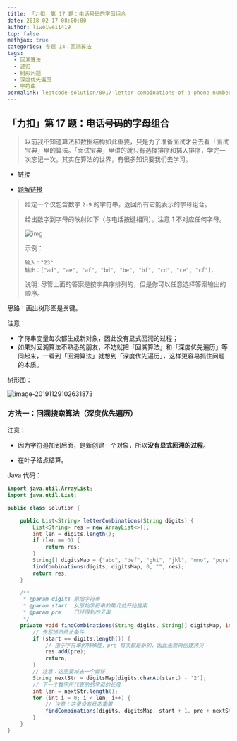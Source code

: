 ```yaml
---
title: 「力扣」第 17 题：电话号码的字母组合
date: 2018-02-17 08:00:00
author: liweiwei1419
top: false
mathjax: true
categories: 专题 14：回溯算法
tags:
  - 回溯算法
  - 递归
  - 树形问题
  - 深度优先遍历
  - 字符串
permalink: leetcode-solution/0017-letter-combinations-of-a-phone-number
---
```


## 「力扣」第 17 题：电话号码的字母组合

> 以前我不知道算法和数据结构如此重要，只是为了准备面试才会去看「面试宝典」里的算法。「面试宝典」里讲的就只有选择排序和插入排序，学完一次忘记一次。其实在算法的世界，有很多知识要我们去学习。

+ [链接](https://leetcode-cn.com/problems/letter-combinations-of-a-phone-number)

+ [题解链接](https://leetcode-cn.com/problems/letter-combinations-of-a-phone-number/solution/hui-su-sou-suo-wu-xian-shi-hui-su-yan-du-you-xian-/)

> 给定一个仅包含数字 `2-9` 的字符串，返回所有它能表示的字母组合。
>
> 给出数字到字母的映射如下（与电话按键相同）。注意 1 不对应任何字母。
>
> ![img](https://assets.leetcode-cn.com/aliyun-lc-upload/original_images/17_telephone_keypad.png)
>
> 示例：
>
> ```
> 输入："23"
> 输出：["ad", "ae", "af", "bd", "be", "bf", "cd", "ce", "cf"].
> ```
>
> 说明:
> 尽管上面的答案是按字典序排列的，但是你可以任意选择答案输出的顺序。

思路：画出树形图是关键。

注意：

+ 字符串变量每次都生成新对象，因此没有显式回溯的过程；
+ 如果对回溯算法不熟悉的朋友，不妨就把「回溯算法」和「深度优先遍历」等同起来，一看到「回溯算法」就想到「深度优先遍历」，这样更容易抓住问题的本质。

树形图：

![image-20191129102631873](https://tva1.sinaimg.cn/large/006y8mN6ly1g9ep8fyyw0j31l00ksdj4.jpg)



### 方法一：回溯搜索算法（深度优先遍历）

注意：

+ 因为字符追加到后面，是新创建一个对象，所以**没有显式回溯的过程**。

+ 在叶子结点结算。

Java 代码：

```java
import java.util.ArrayList;
import java.util.List;

public class Solution {

    public List<String> letterCombinations(String digits) {
        List<String> res = new ArrayList<>();
        int len = digits.length();
        if (len == 0) {
            return res;
        }
        String[] digitsMap = {"abc", "def", "ghi", "jkl", "mno", "pqrs", "tuv", "wxyz"};
        findCombinations(digits, digitsMap, 0, "", res);
        return res;
    }

    /**
     * @param digits 原始字符串
     * @param start  从原始字符串的第几位开始搜索
     * @param pre    已经得到的子串
     */
    private void findCombinations(String digits, String[] digitsMap, int start, String pre, List<String> res) {
        // 先写递归终止条件
        if (start == digits.length()) {
            // 由于字符串的特殊性，pre 每次都是新的，因此无需再创建拷贝
            res.add(pre);
            return;
        }
        // 注意：这里要减去一个偏移
        String nextStr = digitsMap[digits.charAt(start) - '2'];
        // 下一个数字所代表的的字母的长度
        int len = nextStr.length();
        for (int i = 0; i < len; i++) {
            // 注意：这里没有状态重置
            findCombinations(digits, digitsMap, start + 1, pre + nextStr.charAt(i), res);
        }
    }
}
```



